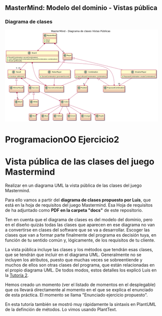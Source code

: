MasterMind: Modelo del dominio - Vistas pública
----
### Diagrama de clases
![Clases](MasterMind.png)

# ProgramacionOO Ejercicio2
# Vista pública de las clases del juego Mastermind

Realizar en un diagrama UML la vista pública de las clases del juego Mastermind.

Para ello vamos a partir del **diagrama de clases propuesto por Luis**, que está en la hoja de requisitos del juego Mastermind. Esa Hoja de requisitos de ha adjuntado como **PDF en la carpeta "docs"** de este repositorio.

Ten en cuenta que el diagrama de clases es del modelo del dominio, pero en el diseño quizás todas las clases que aparecen en ese diagrama no van a convertirse en clases del software que se va a desarrollar. Escoger las clases que van a formar parte finalmente del programa es decisión tuya, en función de tu sentido común y, lógicamente, de los requisitos de tu cliente.

La vista pública incluye las clases y los métodos que tendrán esas clases, que se tendrán que incluir en el diagrama UML. Generalmente no se incluyen los atributos, puesto que muchas veces se sobreentiende y muchos de ellos son otras clases del programa, que están relacionadas en el propio diagrama UML. De todos modos, estos detalles los explicó Luis en la [Tutoría 2](https://escuela.it/cursos/programacion-orientada-a-objetos/clase/tutoria-vista-publica). 

Hemos creado un momento (ver el listado de momentos en el desplegable) que os llevará directamente al momento en el que se explica el enunciado de esta práctica. El momento se llama "Enunciado ejercicio propuesto". 

En esta tutoría también se mostró muy rápidamente la sintaxis en PlantUML de la definción de métodos. Lo vimos usando PlantText.
